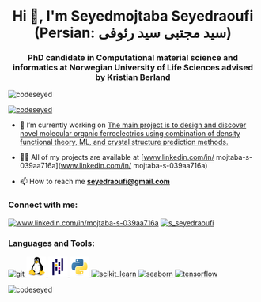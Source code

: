 <h1 align="center">Hi 👋, I'm Seyedmojtaba Seyedraoufi (Persian: سید مجتبی سید رئوفی)</h1>
<h3 align="center">PhD candidate in Computational material science and informatics at Norwegian University of Life Sciences advised by Kristian Berland</h3>

<p align="left"> <img src="https://komarev.com/ghpvc/?username=codeseyed&label=Profile%20views&color=0e75b6&style=flat" alt="codeseyed" /> </p>

<p align="left"> <a href="https://github.com/ryo-ma/github-profile-trophy"><img src="https://github-profile-trophy.vercel.app/?username=codeseyed" alt="codeseyed" /></a> </p>

- 🔭 I’m currently working on [The main project is to design and discover novel molecular organic ferroelectrics using combination of density functional theory, ML, and crystal structure prediction methods.](https://www.nmbu.no/en/research/projects/fox)

- 👨‍💻 All of my projects are available at [www.linkedin.com/in/ mojtaba-s-039aa716a](www.linkedin.com/in/ mojtaba-s-039aa716a)

- 📫 How to reach me **seyedraoufi@gmail.com**

<h3 align="left">Connect with me:</h3>
<p align="left">
<a href="https://linkedin.com/in/www.linkedin.com/in/mojtaba-s-039aa716a" target="blank"><img align="center" src="https://raw.githubusercontent.com/rahuldkjain/github-profile-readme-generator/master/src/images/icons/Social/linked-in-alt.svg" alt="www.linkedin.com/in/mojtaba-s-039aa716a" height="30" width="40" /></a>
<a href="https://instagram.com/s_seyedraoufi" target="blank"><img align="center" src="https://raw.githubusercontent.com/rahuldkjain/github-profile-readme-generator/master/src/images/icons/Social/instagram.svg" alt="s_seyedraoufi" height="30" width="40" /></a>
</p>

<h3 align="left">Languages and Tools:</h3>
<p align="left"> <a href="https://git-scm.com/" target="_blank" rel="noreferrer"> <img src="https://www.vectorlogo.zone/logos/git-scm/git-scm-icon.svg" alt="git" width="40" height="40"/> </a> <a href="https://www.linux.org/" target="_blank" rel="noreferrer"> <img src="https://raw.githubusercontent.com/devicons/devicon/master/icons/linux/linux-original.svg" alt="linux" width="40" height="40"/> </a> <a href="https://pandas.pydata.org/" target="_blank" rel="noreferrer"> <img src="https://raw.githubusercontent.com/devicons/devicon/2ae2a900d2f041da66e950e4d48052658d850630/icons/pandas/pandas-original.svg" alt="pandas" width="40" height="40"/> </a> <a href="https://www.python.org" target="_blank" rel="noreferrer"> <img src="https://raw.githubusercontent.com/devicons/devicon/master/icons/python/python-original.svg" alt="python" width="40" height="40"/> </a> <a href="https://scikit-learn.org/" target="_blank" rel="noreferrer"> <img src="https://upload.wikimedia.org/wikipedia/commons/0/05/Scikit_learn_logo_small.svg" alt="scikit_learn" width="40" height="40"/> </a> <a href="https://seaborn.pydata.org/" target="_blank" rel="noreferrer"> <img src="https://seaborn.pydata.org/_images/logo-mark-lightbg.svg" alt="seaborn" width="40" height="40"/> </a> <a href="https://www.tensorflow.org" target="_blank" rel="noreferrer"> <img src="https://www.vectorlogo.zone/logos/tensorflow/tensorflow-icon.svg" alt="tensorflow" width="40" height="40"/> </a> </p>

<p><img align="center" src="https://github-readme-stats.vercel.app/api/top-langs?username=codeseyed&show_icons=true&locale=en&layout=compact" alt="codeseyed" /></p>
